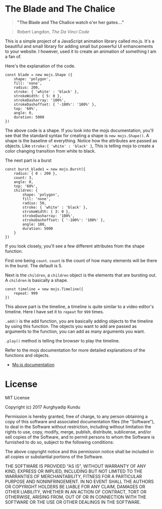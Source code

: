 # The Blade and The Chalice
> **"The Blade and The Chalice watch o'er her gates..."**

> Robert Langdon, *The Da Vinci Code*

This is a simple project of a JavaScript animation library called mo.js. It's a beautiful and small library for adding small but powerful UI enhancements to your website. I however, used it to create an animation of something I am a fan of.

Here's the explanation of the code.

```
const blade = new mojs.Shape ({
	shape: 'polygon',
	fill: 'none',
	radius: 200,
	stroke: { 'white' : 'black' },
	strokeWidth: { 5: 0 },
	strokeDasharray: '100%',
	strokeDashoffset: { '-100%': '100%' },
	top: '60%',
	angle: 0,
	duration: 5000
})
```

The above code is a shape. If you look into the mojs documentation, you'll see that the standard syntax for creating a shape is `new mojs.Shape()`. A shape is the baseline of everything. Notice how the attributes are passed as objects. Like `stroke:{ 'white' : 'black' }`, This is telling mojs to create a color changing transition from white to black.

The next part is a burst
```
const burst_blade1 = new mojs.Burst({
	radius: { 0 : 200 },
	count: 3,
	angle: 0,
	top: '60%',
	children: {
		shape: 'polygon',
		fill: 'none',
		radius: 50,
		stroke: { 'white' : 'black' },
		strokeWidth: { 3: 0 },
		strokeDasharray: '100%',
		strokeDashoffset: { '-100%': '100%' },
		angle: 180,
		duration: 5000
	}
})
```

If you look closely, you'll see a few different attributes from the shape function.

First one being `count`. `count` is the count of how many elements will be there in the burst. The default is 5.

Next is the `children`, a `children` object is the elements that are bursting out. A `children` is basically a shape.

```
const timeline = new mojs.Timeline({
	repeat: 999
})
```

This above part is the timeline, a timeline is quite similar to a video editor's timeline. Here I have set it to `repeat` for `999` times.

`.add()` is the add function, you are basically adding objects to the timeline by using this function. The objects you want to add are passed as arguments to the function, you can add as many arguments you want.

`.play()` method is telling the browser to play the timeline.

Refer to the mojs documentation for more detailed explanations of the functions and objects.

- [Mo.js documentation](http://mojs.io/tutorials/)


# License
MIT License

Copyright (c) 2017 Aurghyadip Kundu

Permission is hereby granted, free of charge, to any person obtaining a copy
of this software and associated documentation files (the "Software"), to deal
in the Software without restriction, including without limitation the rights
to use, copy, modify, merge, publish, distribute, sublicense, and/or sell
copies of the Software, and to permit persons to whom the Software is
furnished to do so, subject to the following conditions:

The above copyright notice and this permission notice shall be included in all
copies or substantial portions of the Software.

THE SOFTWARE IS PROVIDED "AS IS", WITHOUT WARRANTY OF ANY KIND, EXPRESS OR
IMPLIED, INCLUDING BUT NOT LIMITED TO THE WARRANTIES OF MERCHANTABILITY,
FITNESS FOR A PARTICULAR PURPOSE AND NONINFRINGEMENT. IN NO EVENT SHALL THE
AUTHORS OR COPYRIGHT HOLDERS BE LIABLE FOR ANY CLAIM, DAMAGES OR OTHER
LIABILITY, WHETHER IN AN ACTION OF CONTRACT, TORT OR OTHERWISE, ARISING FROM,
OUT OF OR IN CONNECTION WITH THE SOFTWARE OR THE USE OR OTHER DEALINGS IN THE
SOFTWARE.
